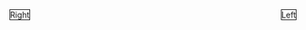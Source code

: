 <div style='position:relative'>
  <span style='top:0px;right:0px;position:absolute;border:1px solid black'>Left</span>
  <span style='top:0px;left:0px;position:absolute;border:1px solid black'>Right</span>
</div>
<!--
Hola
<br>
<a href='https://semaphoreci.com/hiebra/site-test' style='top:400px;right:400px;position:absolute;border:1px solid black'>
  <img src='https://semaphoreci.com/api/v1/hiebra/site-test/branches/master/badge.svg' alt='Build Status'>
</a>
<a href='http://softalks.github.io/site-test/apidocs/index.html' style='top:400px;left:400px;position:absolute;border:1px solid black'> 
  <img src='http://www.konakart.com/wp-content/uploads/2014/11/javadoc.png' alt='Javadoc pages'>
</a>
-->
